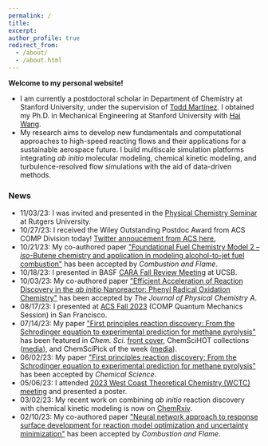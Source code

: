 ```yaml
---
permalink: /
title:
excerpt:
author_profile: true
redirect_from: 
  - /about/
  - /about.html
---
```


**Welcome to my personal website!** 
<ul>
  <li>
    I am currently a postdoctoral scholar in Department of Chemistry at Stanford University, under the supervision of <a href="https://mtzweb.stanford.edu/" target="_blank" rel="noopener noreferrer">Todd Martínez</a>. I obtained my Ph.D. in Mechanical Engineering at Stanford University with <a href="https://nanoenergy.stanford.edu/" target="_blank" rel="noopener noreferrer">Hai Wang</a>. 
  </li>
  <li>
    My research aims to develop new fundamentals and computational approaches to high-speed reacting flows and their applications for a sustainable aerospace future. I build multiscale simulation platforms integrating <em>ab initio</em> molecular modeling, chemical kinetic modeling, and turbulence-resolved flow simulations with the aid of data-driven methods. <!--For details, please visit my <a href="/research/" target="_blank" rel="noopener noreferrer">research page</a>.--> 
  </li>
</ul>

### News
<ul>
  <li>
    11/03/23: I was invited and presented in the <a href="https://twitter.com/RutgersChem/status/1719714060609183832" target="_blank" rel="noopener noreferrer">Physical Chemistry Seminar</a> at Rutgers University. 
  </li>
  <li>
    10/27/23: I received the Wiley Outstanding Postdoc Award from ACS COMP Division today! <a href="https://twitter.com/ACSCOMP/status/1718002229162963261" target="_blank" rel="noopener noreferrer">Twitter annoucement from ACS here.</a> 
  </li>
  <li>
    10/21/23: My co-authored paper <a href="https://www.sciencedirect.com/science/article/pii/S0010218023005436" target="_blank" rel="noopener noreferrer">"Foundational Fuel Chemistry Model 2 – <em>iso</em>-Butene chemistry and application in modeling alcohol-to-jet fuel combustion"</a> has been accepted by <em>Combustion and Flame</em>.
  </li>
  <li>
    10/18/23: I presented in BASF <a href="http://cara.berkeley.edu/cara-2023-fall-review-ucsb/" target="_blank" rel="noopener noreferrer">CARA Fall Review Meeting</a> at UCSB.
  </li>
  <li>
    10/03/23: My co-authored paper <a href="https://pubs.acs.org/doi/10.1021/acs.jpca.3c05484" target="_blank" rel="noopener noreferrer">"Efficient Acceleration of Reaction Discovery in the <em>ab initio</em> Nanoreactor: Phenyl Radical Oxidation Chemistry"</a> has been accepted by <em>The Journal of Physical Chemistry A</em>.
  </li>
  <li>
    08/17/23: I presented at <a href="https://www.acs.org/meetings/acs-meetings/fall-2023.html" target="_blank" rel="noopener noreferrer">ACS Fall 2023</a> (COMP Quantum Mechanics Session) in San Francisco. 
  </li>
  <li>
    07/14/23: My paper <a href="https://pubs.rsc.org/en/content/articlelanding/2023/SC/D3SC01202F" target="_blank" rel="noopener noreferrer">"First principles reaction discovery: From the Schrodinger equation to experimental prediction for methane pyrolysis"</a> has been featured in <em>Chem. Sci. </em> <a href="https://pubs.rsc.org/en/content/articlelanding/2023/sc/d3sc90130k" target="_blank" rel="noopener noreferrer">front cover</a>, ChemSciHOT collections (<a href="https://twitter.com/ChemicalScience/status/1679777765082697728" target="_blank" rel="noopener noreferrer">media</a>), and ChemSciPick of the week (<a href="https://twitter.com/ChemicalScience/status/1673979551288893440" target="_blank" rel="noopener noreferrer">media</a>).
  </li>
  <li>
    06/02/23: My paper <a href="https://pubs.rsc.org/en/content/articlelanding/2023/SC/D3SC01202F" target="_blank" rel="noopener noreferrer">"First principles reaction discovery: From the Schrodinger equation to experimental prediction for methane pyrolysis"</a> has been accepted by <em>Chemical Science</em>.
  </li>
  <li>
    05/06/23: I attended <a href="https://chemistry.ucdavis.edu/wctc-2023" target="_blank" rel="noopener noreferrer">2023 West Coast Theoretical Chemistry (WCTC) meeting</a> and presented a poster. 
  </li>
  <li>
    03/02/23: My recent work on combining <em>ab initio</em> reaction discovery with chemical kinetic modeling is now on <a href="https://doi.org/10.26434/chemrxiv-2023-51bqx" target="_blank" rel="noopener noreferrer">ChemRxiv</a>. 
  </li>
  <li>
    02/10/23: My co-authored paper <a href="https://www.sciencedirect.com/science/article/pii/S0010218023000640" target="_blank" rel="noopener noreferrer">"Neural network approach to response surface development for reaction model optimization and uncertainty minimization"</a> has been accepted by <em>Combustion and Flame</em>.
  </li>
</ul>